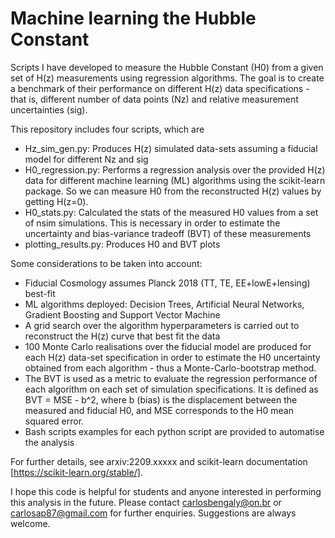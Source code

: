 # Machine learning the Hubble Constant
Scripts I have developed to measure the Hubble Constant (H0) from a given set of H(z) measurements using regression algorithms. 
The goal is to create a benchmark of their performance on different H(z) data specifications - that is, different number of data points (Nz) and relative measurement uncertainties (sig). 

This repository includes four scripts, which are
- Hz_sim_gen.py: Produces H(z) simulated data-sets assuming a fiducial model for different Nz and sig
- H0_regression.py: Performs a regression analysis over the provided H(z) data for different machine learning (ML) algorithms using the scikit-learn package. So we can measure H0 from the reconstructed H(z) values by getting H(z=0). 
- H0_stats.py: Calculated the stats of the measured H0 values from a set of nsim simulations. This is necessary in order to estimate the uncertainty and bias-variance tradeoff (BVT) of these measurements
- plotting_results.py: Produces H0 and BVT plots

Some considerations to be taken into account:
- Fiducial Cosmology assumes Planck 2018 (TT, TE, EE+lowE+lensing) best-fit
- ML algorithms deployed: Decision Trees, Artificial Neural Networks, Gradient Boosting and Support Vector Machine
- A grid search over the algorithm hyperparameters is carried out to reconstruct the H(z) curve that best fit the data
- 100 Monte Carlo realisations over the fiducial model are produced for each H(z) data-set specification in order to estimate the H0 uncertainty obtained from each algorithm - thus a Monte-Carlo-bootstrap method. 
- The BVT is used as a metric to evaluate the regression performance of each algorithm on each set of simulation specifications. It is defined as BVT = MSE - b^2, where b (bias) is the displacement between the measured and fiducial H0, and MSE corresponds to the H0 mean squared error. 
- Bash scripts examples for each python script are provided to automatise the analysis

For further details, see arxiv:2209.xxxxx and scikit-learn documentation [https://scikit-learn.org/stable/]. 

I hope this code is helpful for students and anyone interested in performing this analysis in the future. Please contact carlosbengaly@on.br or carlosap87@gmail.com for further enquiries. Suggestions are always welcome. 
